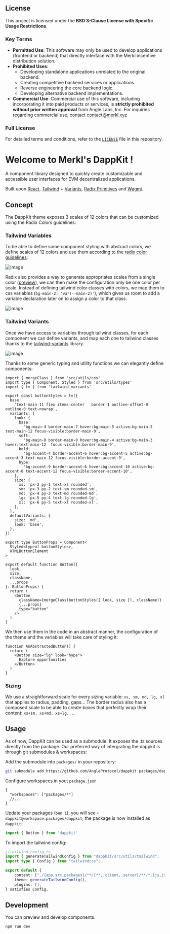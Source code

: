 
## License

This project is licensed under the **BSD 3-Clause License with Specific Usage Restrictions**.

### Key Terms

- **Permitted Use**: This software may only be used to develop applications (frontend or backend) that directly interface with the Merkl incentive distribution solution.
- **Prohibited Uses**:
  - Developing standalone applications unrelated to the original backend.
  - Creating competitive backend services or applications.
  - Reverse engineering the core backend logic.
  - Developing alternative backend implementations.
- **Commercial Use**: Commercial use of this software, including incorporating it into paid products or services, is **strictly prohibited without prior written approval** from Angle Labs, Inc. For inquiries regarding commercial use, contact [contact@merkl.xyz](contact@merkl.xyz)

### Full License

For detailed terms and conditions, refer to the [`LICENSE`](./LICENSE) file in this repository.


# Welcome to Merkl's DappKit !

A component library designed to quickly create customizable and accessible user interfaces for EVM decentralized applications.

Built upon [React](https://react.dev/), [Tailwind](https://tailwindcss.com/) + [Variants](https://www.tailwind-variants.org/), [Radix Primitives](https://www.radix-ui.com/primitives) and [Wagmi](https://wagmi.sh/react/getting-started).

## Concept

The DappKit theme exposes 3 scales of 12 colors that can be customized using the Radix Colors guidelines:

### Tailwind Variables

To be able to define some component styling with abstract colors, we define scales of 12 colors and use them according to the [radix color guidelines](https://www.radix-ui.com/colors/docs/palette-composition/understanding-the-scale):

![image](https://github.com/user-attachments/assets/67109bff-eb4c-43a6-8e5a-7f50773dcc65)

Radix also provides a way to generate appropriates scales from a single color ([preview](https://www.radix-ui.com/colors/custom)), we can then make the configuration only be one color per scale. Instead of defining tailwind color classes with colors, we map them to css variables (`bg-main-2: 'var(--main-2)'`), which gives us room to add a variable declaration later on to assign a color to that class.

![image](https://github.com/user-attachments/assets/6c38d21c-0b5e-4c2a-ac0d-5f46fb0050ce)

### Tailwind Variants

Once we have access to variables through tailwind classes, for each component we can define variants, and map each one to tailwind classes thanks to the [tailwind-variants](https://www.tailwind-variants.org/docs/variants) library.

![image](https://github.com/user-attachments/assets/5e64ace6-c88e-4d8f-b6a7-c9f16521c70f)

Thanks to some generic typing and utility functions we can elegantly define components:

```tsx
import { mergeClass } from 'src/utils/css'
import type { Component, Styled } from 'src/utils/types'
import { tv } from 'tailwind-variants'

export const buttonStyles = tv({
  base:
    'text-main-11 flex items-center   border-1 outline-offset-0 outline-0 text-nowrap',
  variants: {
    look: {
      base:
        'bg-main-4 border-main-7 hover:bg-main-5 active:bg-main-3 text-main-12 focus-visible:border-main-9',
      soft:
        'bg-main-0 border-main-0 hover:bg-main-4 active:bg-main-3 hover:text-main-12  focus-visible:border-main-9',
      bold:
        'bg-accent-4 border-accent-6 hover:bg-accent-5 active:bg-accent-3 text-main-12 focus-visible:border-accent-9',
      hype:
        'bg-accent-9 border-accent-6 hover:bg-accent-10 active:bg-accent-8 text-accent-12 focus-visible:border-accent-10',
    },
    size: {
      xs: 'px-2 py-1 text-xs rounded',
      sm: 'px-3 py-2 text-sm rounded-sm',
      md: 'px-4 py-3 text-md rounded-md',
      lg: 'px-5 py-4 text-lg rounded-lg',
      xl: 'px-6 py-5 text-xl rounded-xl',
    },
  },
  defaultVariants: {
    size: 'md',
    look: 'base',
  },
})

export type ButtonProps = Component<
  Styled<typeof buttonStyles>,
  HTMLButtonElement
>

export default function Button({
  look,
  size,
  className,
  ...props
}: ButtonProps) {
  return (
    <button
      className={mergeClass(buttonStyles({ look, size }), className)}
      {...props}
      type="button"
    />
  )
}
```

We then use them in the code in an abstract manner, the configuration of the theme and the variables will take care of styling it:

```tsx
function AnAbstractedButton() {
  return (
    <Button size="lg" look="hype">
      Explore opportunities
    </Button>
  )
}
```

### Sizing

We use a straightforward scale for every sizing variable: `xs, sm, md, lg, xl` that applies to radius, padding, gaps... The border radius also has a composed scale to be able to create boxes that perfectly wrap their content: `xs+sm, xs+md, xs+lg...`.

## Usage

As of now, DappKit can be used as a submodule. It exposes the .ts sources directly from the package. Our preferred way of intergrating the dappkit is through git submodules & workspaces:

Add the submodule into `packages/` in your repository:

```bash
git submodule add https://github.com/AngleProtocol/dappkit packages/dappkit
```

Configure workspaces in yout `package.json`

```jsonc
{
  "workspaces": ["packages/*"]
  //...
}
```

Update your packages (`bun i`), you will see `+ dappkit@workspace:packages/dappkit`, the package is now installed as `dappkit`:

```ts
import { Button } from 'dappkit'
```

To import the tailwind config:

```ts
//tailwind.config.ts
import { generateTailwindConfig } from "dappkit/src/utils/tailwind";
import type { Config } from "tailwindcss";

export default {
	content: ["./{app,src,packages}/**/{**,.client,.server}/**/*.{js,jsx,ts,tsx}"],
	theme: generateTailwindConfig(),
	plugins: [],
} satisfies Config;
```

## Development

You can preview and develop components.

```shellscript
npm run dev
```
